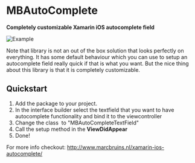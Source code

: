 # MBAutoComplete
<strong>Completely customizable Xamarin iOS autocomplete field</strong>

![Example](https://github.com/MarcBruins/MBAutoComplete/blob/master/images/example_image.png)


Note that library is not an out of the box solution that looks perfectly on everything. It has some default behaviour which you can use to setup an autocomplete field really quick if that is what you want. But the nice thing about this library is that it is completely customizable.

<h2>Quickstart</h2>
<ol>
 	<li>Add the package to your project.</li>
 	<li>In the interface builder select the textfield that you want to have autocomplete functionality and bind it to the viewcontroller</li>
 	<li>Change the class  to "MBAutoCompleteTextField"</li>
 	<li>Call the setup method in the <strong>ViewDidAppear</strong></li>
 	<li>Done!</li>
</ol>

For more info checkout: <a href="http://www.marcbruins.nl/xamarin-ios-autocomplete/">http://www.marcbruins.nl/xamarin-ios-autocomplete/</a>
